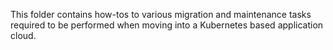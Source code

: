 This folder contains how-tos to various migration and maintenance tasks required to be performed when moving into a Kubernetes based application cloud.
